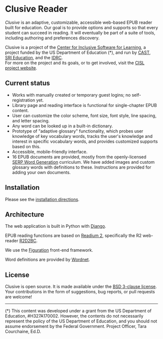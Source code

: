 # Clusive Reader

_Clusive_ is an adaptive, customizable, accessible web-based EPUB reader 
built for education.  Our goal is to provide options and supports so that every student can 
succeed in reading.  It will eventually be part of a suite of tools, including 
authoring and preferences discovery.

Clusive is a project of the [Center for Inclusive Software for Learning](http://cisl.cast.org), 
a project funded by the US Department of Education (*), 
and run by [CAST](http://www.cast.org), 
[SRI Education](http://www.sri.com/about/organization/education), 
and the [IDRC](http://idrc.ocadu.ca/).  
For more on the project and its goals, or to get involved, visit 
the [CISL project website](http://cisl.cast.org). 

## Current status

* Works with manually created or temporary guest logins; no self-registration yet.
* Library page and reading interface is functional for single-chapter EPUB content.
* User can customize the color scheme, font size, font style, 
line spacing, and letter spacing.
* Any word can be looked up in a built-in dictionary.
* Prototype of "adaptive glossary" functionality, which probes user knowledge of key 
vocabulary words, tracks the user's knowledge and interest in specific vocabulary words,
and provides customized supports based on this.
* Accessible, mobile-friendly interface.
* 16 EPUB documents are provided, mostly from the openly-licensed 
[SERP Word Generation](https://www.serpinstitute.org/wordgen-elementary) curriculum.
We have added images and custom glossary words with definitions to these. 
Instructions are provided for adding your own documents.

## Installation

Please see the [installation directions](https://github.com/cast-org/clusive/blob/master/INSTALL.md).

## Architecture

The web application is built in Python with [Django](https://www.djangoproject.com/).

EPUB reading functions are based on [Readium 2](https://readium.org/development/readium-2-overview/),
specifically the R2 web-reader [R2D2BC](https://github.com/d-i-t-a/R2D2BC).

We use the [Figuration](http://figuration.org) front-end framework.

Word definitions are provided by [Wordnet](https://wordnet.princeton.edu/).

## License

Clusive is open source. It is made available under the [BSD 3-clause license](https://opensource.org/licenses/BSD-3-Clause).
Your contributions in the form of suggestions, bug reports, or pull requests are welcome!

----
(*) This content was developed under a grant from the US Department of Education, #H327A170002.
However, the contents do not necessarily represent the policy of the US Department
of Education, and you should not assume endorsement by the Federal Government. 
Project Officer, Tara Courchaine, Ed.D.

